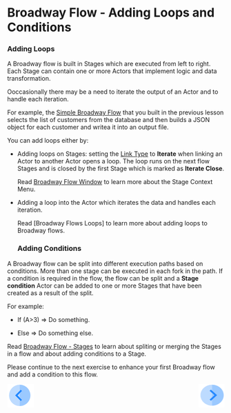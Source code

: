 # Broadway Flow - Adding Loops and Conditions

### Adding Loops

A Broadway flow is built in Stages which are executed from left to right. Each Stage can contain one or more Actors that implement logic and data transformation. 

Ooccasionally there may be a need to iterate the output of an Actor and to handle each iteration. 

For example, the  [Simple Broadway Flow](/academy/Training_Level_1/99_Broadway/05_create_broadway_flow.md#example---building-a-simple-broadway-flow) that you built in the previous lesson selects the list of customers from the database and then builds a JSON object for each customer and writea it into an output file.

You can add loops either by:

- Adding loops on Stages: setting the [Link Type](/articles/99_Broadway/20_broadway_flow_linking_actors.md#link-object-properties)  to **Iterate** when linking an Actor to another Actor opens a loop. The loop runs on the next flow Stages and is closed by the first Stage which is marked as **Iterate Close**.

  Read [Broadway Flow Window](/articles/99_Broadway/18_broadway_flow_window.md) to learn more about the Stage Context Menu.

- Adding a loop into the Actor which iterates the data and handles each iteration.

  Read [Broadway Flows Loops] to learn more about adding loops to Broadway flows.

  ### Adding Conditions

A Broadway flow can be split into different execution paths based on conditions. More than one stage can be executed in each fork in the path. If a condition is required in the flow, the flow can be split and a **Stage condition** Actor can be added to one or more Stages that have been created as a result of the split. 

  For example:

  - If (A>3) => Do something.

  - Else => Do something else.

  Read [Broadway Flow - Stages](/articles/99_Broadway/19_broadway_flow_stages.md) to learn about spliting or merging the Stages in a flow and about adding conditions to a Stage.  

  Please continue to the next exercise to enhance your first Broadway flow and add a condition to this flow. 

  [![Previous](/articles/images/Previous.png)](/academy/Training_Level_1/99_Broadway/05_create_broadway_flow.md)[<img align="right" width="60" height="54" src="/articles/images/Next.png">](/academy/Training_Level_1/99_Broadway/07_broadway_flow_add_condition_execise.md)
